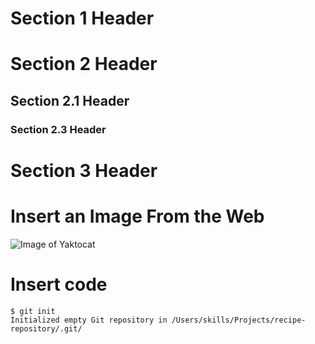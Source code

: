 # Section 1 Header
# Section 2 Header
## Section 2.1 Header
### Section 2.3 Header
# Section 3 Header


# Insert an Image From the Web

![Image of Yaktocat](https://octodex.github.com/images/yaktocat.png)

# Insert code
```
$ git init
Initialized empty Git repository in /Users/skills/Projects/recipe-repository/.git/
```
